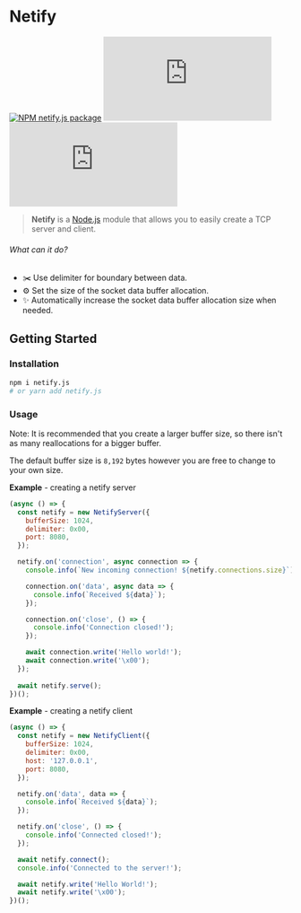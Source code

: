 # Netify

[![NPM netify.js package](https://img.shields.io/npm/v/netify.js.svg?style=flat)](https://npmjs.org/package/netify.js) [![NPM neitfy downloads](https://img.shields.io/npm/dw/netify.js)](https://npmjs.org/package/netify.js) [![NPM neitfy license](https://img.shields.io/npm/l/netify.js)](https://npmjs.org/package/netify.js)

> <b>Netify</b> is a [Node.js](https://nodejs.org/) module that allows you to easily create a TCP server and client.

###### What can it do?

* ✂️ Use delimiter for boundary between data.
* ⚙️ Set the size of the socket data buffer allocation.
* ✨ Automatically increase the socket data buffer allocation size when needed.

## Getting Started

### Installation

```bash
npm i netify.js
# or yarn add netify.js
```

### Usage

Note: It is recommended that you create a larger buffer size, so there isn't as many reallocations for a bigger buffer.

The default buffer size is `8,192` bytes however you are free to change to your own size.

**Example** - creating a netify server

```js
(async () => {
  const netify = new NetifyServer({
    bufferSize: 1024,
    delimiter: 0x00,
    port: 8080,
  });

  netify.on('connection', async connection => {
    console.info(`New incoming connection! ${netify.connections.size}`);

    connection.on('data', async data => {
      console.info(`Received ${data}`);
    });

    connection.on('close', () => {
      console.info('Connection closed!');
    });

    await connection.write('Hello world!');
    await connection.write('\x00');
  });
  
  await netify.serve();
})();
```
**Example** - creating a netify client

```js
(async () => {
  const netify = new NetifyClient({
    bufferSize: 1024,
    delimiter: 0x00,
    host: '127.0.0.1',
    port: 8080,
  });

  netify.on('data', data => {
    console.info(`Received ${data}`);
  });

  netify.on('close', () => {
    console.info('Connected closed!');
  });

  await netify.connect();
  console.info('Connected to the server!');

  await netify.write('Hello World!');
  await netify.write('\x00');
})();
```